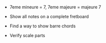 * 7eme mineure = 7, 7eme majeure = majeure 7

* Show all notes on a complete fretboard

* Find a way to show barre chords

* Verify scale parts
